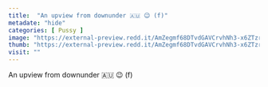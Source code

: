 ```yaml
---
title:  "An upview from downunder 🇦🇺 😉 (f)"
metadate: "hide"
categories: [ Pussy ]
image: "https://external-preview.redd.it/AmZegmf68DTvdGAVCrvhNh3-x6ZTzrG0PvmZ6AsQyDw.jpg?auto=webp&s=6a6b81696f0a76341c62a78c1c6887f2d9f1de69"
thumb: "https://external-preview.redd.it/AmZegmf68DTvdGAVCrvhNh3-x6ZTzrG0PvmZ6AsQyDw.jpg?width=640&crop=smart&auto=webp&s=84520d28fabf1fdea4ead6fa052673a1cafdec96"
visit: ""
---
```

An upview from downunder 🇦🇺 😉 (f)
